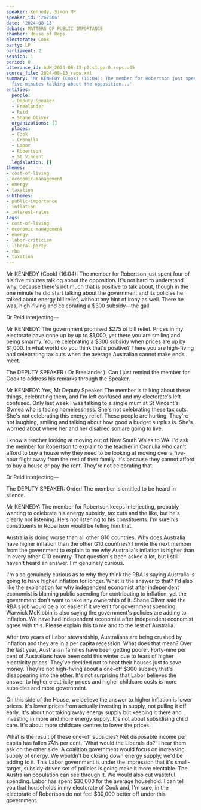 ```yaml
---
speaker: Kennedy, Simon MP
speaker_id: '267506'
date: '2024-08-13'
debate: MATTERS OF PUBLIC IMPORTANCE
chamber: House of Reps
electorate: Cook
party: LP
parliament: 2
session: 1
period: 0
utterance_id: AUH_2024-08-13-p2.s1.per0.reps.u45
source_file: 2024-08-13_reps.xml
summary: 'Mr KENNEDY (Cook) (16:04): The member for Robertson just spent four of his
  five minutes talking about the opposition...'
entities:
  people:
  - Deputy Speaker
  - Freelander
  - Reid
  - Shane Oliver
  organizations: []
  places:
  - Cook
  - Cronulla
  - Labor
  - Robertson
  - St Vincent
  legislation: []
themes:
- cost-of-living
- economic-management
- energy
- taxation
subthemes:
- public-importance
- inflation
- interest-rates
tags:
- cost-of-living
- economic-management
- energy
- labor-criticism
- liberal-party
- rba
- taxation
---
```


Mr KENNEDY (Cook) (16:04): The member for Robertson just spent four of his five minutes talking about the opposition. It's not hard to understand why, because there's not much that is positive to talk about, though in the one minute he did start talking about the government and its policies he talked about energy bill relief, without any hint of irony as well. There he was, high-fiving and celebrating a $300 subsidy—the gall.

Dr Reid interjecting—

Mr KENNEDY: The government promised $275 of bill relief. Prices in my electorate have gone up by up to $1,000, yet there you are smiling and being smarmy. You're celebrating a $300 subsidy when prices are up by $1,000. In what world do you think that's positive? There you are high-fiving and celebrating tax cuts when the average Australian cannot make ends meet.

The DEPUTY SPEAKER ( Dr Freelander ): Can I just remind the member for Cook to address his remarks through the Speaker.

Mr KENNEDY: Yes, Mr Deputy Speaker. The member is talking about these things, celebrating them, and I'm left confused and my electorate's left confused. Only last week I was talking to a single mum at St Vincent's Gymea who is facing homelessness. She's not celebrating these tax cuts. She's not celebrating this energy relief. These people are hurting. They're not laughing, smiling and talking about how good a budget surplus is. She's worried about where her and her disabled son are going to live.

I know a teacher looking at moving out of New South Wales to WA. I'd ask the member for Robertson to explain to the teacher in Cronulla who can't afford to buy a house why they need to be looking at moving over a five-hour flight away from the rest of their family. It's because they cannot afford to buy a house or pay the rent. They're not celebrating that.

Dr Reid interjecting—

The DEPUTY SPEAKER: Order! The member is entitled to be heard in silence.

Mr KENNEDY: The member for Robertson keeps interjecting, probably wanting to celebrate his energy subsidy, tax cuts and the like, but he's clearly not listening. He's not listening to his constituents. I'm sure his constituents in Robertson would be telling him that.

Australia is doing worse than all other G10 countries. Why does Australia have higher inflation than the other G10 countries? I invite the next member from the government to explain to me why Australia's inflation is higher than in every other G10 country. That question's been asked a lot, but I still haven't heard an answer. I'm genuinely curious.

I'm also genuinely curious as to why they think the RBA is saying Australia is going to have higher inflation for longer. What is the answer to that? I'd also like the explanation for why independent economist after independent economist is blaming public spending for contributing to inflation, yet the government don't want to take any ownership of it. Shane Oliver said the RBA's job would be a lot easier if it weren't for government spending. Warwick McKibbin is also saying the government's policies are adding to inflation. We have had independent economist after independent economist agree with this. Please explain this to me and to the rest of Australia.

After two years of Labor stewardship, Australians are being crushed by inflation and they are in a per capita recession. What does that mean? Over the last year, Australian families have been getting poorer. Forty-nine per cent of Australians have been cold this winter due to fears of higher electricity prices. They've decided not to heat their houses just to save money. They're not high-fiving about a one-off $300 subsidy that's disappearing into the ether. It's not surprising that Labor believes the answer to higher electricity prices and higher childcare costs is more subsidies and more government.

On this side of the House, we believe the answer to higher inflation is lower prices. It's lower prices from actually investing in supply, not pulling it off early. It's about not taking away energy supply but keeping it there and investing in more and more energy supply. It's not about subsidising child care. It's about more childcare centres to lower the prices.

What is the result of these one-off subsidies? Net disposable income per capita has fallen 7Â½ per cent. 'What would the Liberals do?' I hear them ask on the other side. A coalition government would focus on increasing supply of energy. We wouldn't be closing down energy supply; we'd be adding to it. This Labor government is under the impression that it's small-target, subsidy-driven set of policies is going make it more electable. The Australian population can see through it. We would also cut wasteful spending. Labor has spent $30,000 for the average household. I can tell you that households in my electorate of Cook and, I'm sure, in the electorate of Robertson do not feel $30,000 better off under this government.